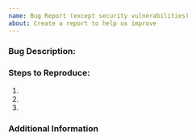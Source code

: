 ```yaml
---
name: Bug Report (except security vulnerabilities)
about: Create a report to help us improve
---
```


<!-- Please provide a detailed description of the bug. -->
<!-- Note: This template is not meant for security vulnerabilities disclosure -->
<!-- Any such issue, created in this repo, will be deleted on sight -->
<!-- Instead please report vulnerabilities to the Eclipse Foundation's security team -->
<!-- For more details, please read SECURITY.md in the repository root -->
### Bug Description:

<!-- Please provide clear steps to reproduce the bug. -->
### Steps to Reproduce:

1.
2.
3.

<!-- Please provide any additional information available. -->
<!-- Additional information can be in the form of logs, screenshots, screencasts. -->

### Additional Information

